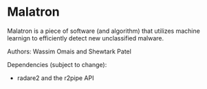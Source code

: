# Malatron

Malatron is a piece of software (and algorithm) that utilizes machine learnign to efficiently detect new unclassified malware.

Authors: Wassim Omais and Shewtark Patel

Dependencies (subject to change):

- radare2 and the r2pipe API
